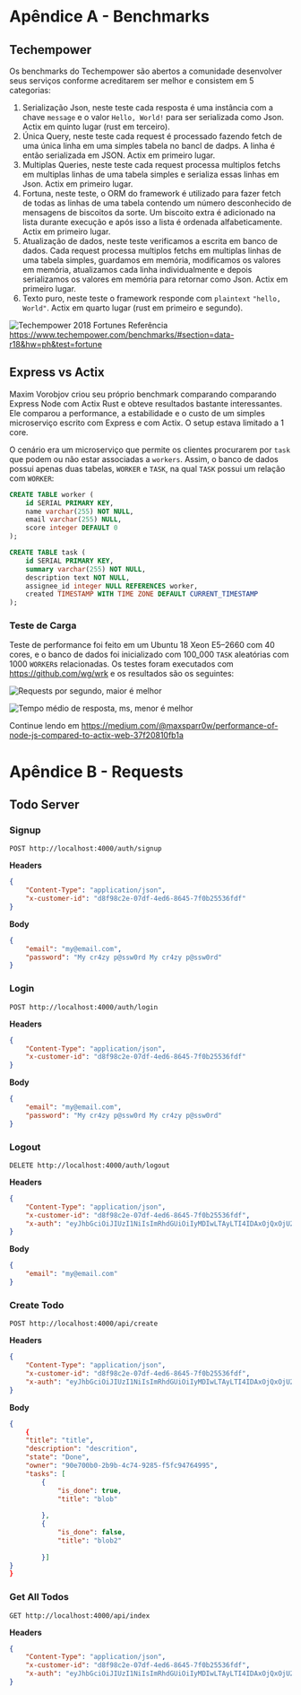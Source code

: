 # Apêndice A - Benchmarks

## Techempower

Os benchmarks do Techempower são abertos a comunidade desenvolver seus serviços conforme acreditarem ser melhor e consistem em 5 categorias:
1. Serialização Json, neste teste cada resposta é uma instância com a chave `message` e o valor `Hello, World!` para ser serializada como Json. Actix em quinto lugar (rust em terceiro).
2. Única Query, neste teste cada request é processado fazendo fetch de uma única linha em uma simples tabela no bancl de dadps. A linha é então serializada em JSON. Actix em primeiro lugar.
3. Multiplas Queries, neste teste cada request processa multiplos fetchs em multiplas linhas de uma tabela simples e serializa essas linhas em Json. Actix em primeiro lugar.
4. Fortuna, neste teste, o ORM do framework é utilizado para fazer fetch de todas as linhas de uma tabela contendo um número desconhecido de mensagens de biscoitos da sorte. Um biscoito extra é adicionado na lista durante execução e após isso a lista é ordenada alfabeticamente. Actix em primeiro lugar.
5. Atualização de dados, neste teste verificamos a escrita em banco de dados. Cada request processa multiplos fetchs em multiplas linhas de uma tabela simples, guardamos em memória, modificamos os valores em memória, atualizamos cada linha individualmente  e depois serializamos os valores em memória para retornar como Json. Actix em primeiro lugar.
6. Texto puro, neste teste o framework responde com `plaintext` `"hello, World"`. Actix em quarto lugar (rust em primeiro e segundo).

![Techempower 2018 Fortunes](./imagens/techempower.png)
Referência https://www.techempower.com/benchmarks/#section=data-r18&hw=ph&test=fortune

## Express vs Actix

Maxim Vorobjov criou seu próprio benchmark comparando comparando Express Node com Actix Rust e obteve resultados bastante interessantes. Ele comparou a performance, a estabilidade e o custo de um simples microserviço escrito com Express e com Actix. O setup estava limitado a 1 core. 

O cenário era um microserviço que permite os clientes procurarem por `task` que podem ou não estar associadas a `workers`. Assim, o banco de dados possui apenas duas tabelas, `WORKER` e `TASK`, na qual `TASK` possui um relação com `WORKER`:

```sql
CREATE TABLE worker (
	id SERIAL PRIMARY KEY,
	name varchar(255) NOT NULL,
	email varchar(255) NULL,
	score integer DEFAULT 0
);

CREATE TABLE task (
	id SERIAL PRIMARY KEY,
	summary varchar(255) NOT NULL,
	description text NOT NULL,
	assignee_id integer NULL REFERENCES worker,
	created TIMESTAMP WITH TIME ZONE DEFAULT CURRENT_TIMESTAMP
);
```

### Teste de Carga

Teste de performance foi feito em um  Ubuntu 18 Xeon E5–2660 com 40 cores, e o banco de dados foi inicializado com 100_000 `TASK` aleatórias com 1000 `WORKER`s  relacionadas. Os testes foram executados com https://github.com/wg/wrk e os resultados são os seguintes:

![Requests por segundo, maior é melhor](./imagens/actixexpressloadrps.png)

![Tempo médio de resposta, ms, menor é melhor](./imagens/actixexpressloadmrt.png)

Continue lendo em https://medium.com/@maxsparr0w/performance-of-node-js-compared-to-actix-web-37f20810fb1a


# Apêndice B - Requests

## Todo Server

### Signup

`POST http://localhost:4000/auth/signup`

**Headers**
```json
{
    "Content-Type": "application/json",
    "x-customer-id": "d8f98c2e-07df-4ed6-8645-7f0b25536fdf"
}
```

**Body**
```json
{
	"email": "my@email.com",
	"password": "My cr4zy p@ssw0rd My cr4zy p@ssw0rd"
}
```

### Login

`POST http://localhost:4000/auth/login`

**Headers**
```json
{
    "Content-Type": "application/json",
    "x-customer-id": "d8f98c2e-07df-4ed6-8645-7f0b25536fdf"
}
```

**Body**
```json
{
	"email": "my@email.com",
	"password": "My cr4zy p@ssw0rd My cr4zy p@ssw0rd"
}
```

### Logout

`DELETE http://localhost:4000/auth/logout`

**Headers**
```json
{
    "Content-Type": "application/json",
    "x-customer-id": "d8f98c2e-07df-4ed6-8645-7f0b25536fdf",
    "x-auth": "eyJhbGciOiJIUzI1NiIsImRhdGUiOiIyMDIwLTAyLTI4IDAxOjQxOjU2LjA2NjYxNTQwMCBVVEMiLCJ0eXAiOiJqd3QifQ.eyJlbWFpbCI6Im15QGVtYWlsLmNvbSIsImV4cGlyZXNfYXQiOiIyMDIwLTAyLTI5VDAxOjQxOjU2LjA2MzI2ODgwMCIsImlkIjoiZDdjNTk1MTItYjlhYS00NzBhLWEwNjUtZTAwYTYxMTcxYmE0In0.gIycarcQhbbcjvYIHDW_9fVgCFrFs1LjlJFMZGIm_kw"
}
```

**Body**
```json
{
	"email": "my@email.com"
}
```

### Create Todo

`POST http://localhost:4000/api/create`

**Headers**
```json
{
    "Content-Type": "application/json",
    "x-customer-id": "d8f98c2e-07df-4ed6-8645-7f0b25536fdf",
    "x-auth": "eyJhbGciOiJIUzI1NiIsImRhdGUiOiIyMDIwLTAyLTI4IDAxOjQxOjU2LjA2NjYxNTQwMCBVVEMiLCJ0eXAiOiJqd3QifQ.eyJlbWFpbCI6Im15QGVtYWlsLmNvbSIsImV4cGlyZXNfYXQiOiIyMDIwLTAyLTI5VDAxOjQxOjU2LjA2MzI2ODgwMCIsImlkIjoiZDdjNTk1MTItYjlhYS00NzBhLWEwNjUtZTAwYTYxMTcxYmE0In0.gIycarcQhbbcjvYIHDW_9fVgCFrFs1LjlJFMZGIm_kw"
}
```

**Body**
```json
{
	{
	"title": "title",
	"description": "descrition",
	"state": "Done",
	"owner": "90e700b0-2b9b-4c74-9285-f5fc94764995",
	"tasks": [
		{
			"is_done": true,
			"title": "blob"
			
		},
		{
			"is_done": false,
			"title": "blob2"
			
		}]
}
}
```

### Get All Todos

`GET http://localhost:4000/api/index`

**Headers**
```json
{
    "Content-Type": "application/json",
    "x-customer-id": "d8f98c2e-07df-4ed6-8645-7f0b25536fdf",
    "x-auth": "eyJhbGciOiJIUzI1NiIsImRhdGUiOiIyMDIwLTAyLTI4IDAxOjQxOjU2LjA2NjYxNTQwMCBVVEMiLCJ0eXAiOiJqd3QifQ.eyJlbWFpbCI6Im15QGVtYWlsLmNvbSIsImV4cGlyZXNfYXQiOiIyMDIwLTAyLTI5VDAxOjQxOjU2LjA2MzI2ODgwMCIsImlkIjoiZDdjNTk1MTItYjlhYS00NzBhLWEwNjUtZTAwYTYxMTcxYmE0In0.gIycarcQhbbcjvYIHDW_9fVgCFrFs1LjlJFMZGIm_kw"
}
```